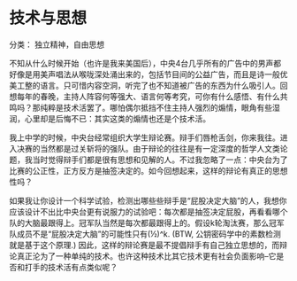 # 技术与思想

分类： 独立精神，自由思想

不知从什么时候开始（也许是我来美国后），中央4台几乎所有的广告中的男声都好像是用美声唱法从喉咙深处涌出来的，包括节目间的公益广告，而且是诗一般优美工整的语言。只可惜内容空洞，听完了也不知道被广告的东西为什么吸引人。回想每年的春晚，主持人阵容何等强大、语言何等考究，可你有什么感悟、有什么共鸣吗？那纯粹是技术活罢了。哪怕偶尔抵挡不住主持人强烈的煽情，眼角有些湿润，心里却是后悔不已：其实这类的煽情也还是个技术活。

我上中学的时候，中央台经常组织大学生辩论赛。辩手们唇枪舌剑，你来我往。进入决赛的当然都是过关斩将的强队。由于辩论的往往是有一定深度的哲学人文类论题，我当时觉得辩手们都是很有思想和见解的人。不过我忽略了一点：中央台为了比赛的公正性，正方反方是抽签决定的。如今回想起来，这样的辩论有真正的思想性吗？

如果我让你设计一个科学试验，检测出哪些些辩手是“屁股决定大脑”的人，我想你应该设计不出比中央台更有说服力的试验吧：每次都是抽签决定屁股，再看看哪个队的大脑最跟得上。冠军队当然是每次都最跟得上的。假设k轮淘汰赛，那么冠军队成员不是“屁股决定大脑”的可能性只有(½)^k. (BTW, 公钥密码学中的素数检测就是基于这个原理.) 因此，这样的辩论赛是最不提倡辩手有自己独立思想的，而辩论真正沦为了一种单纯的技术。也许这种技术比其它技术更有社会负面影响–它是否和打手的技术活有点类似呢？
